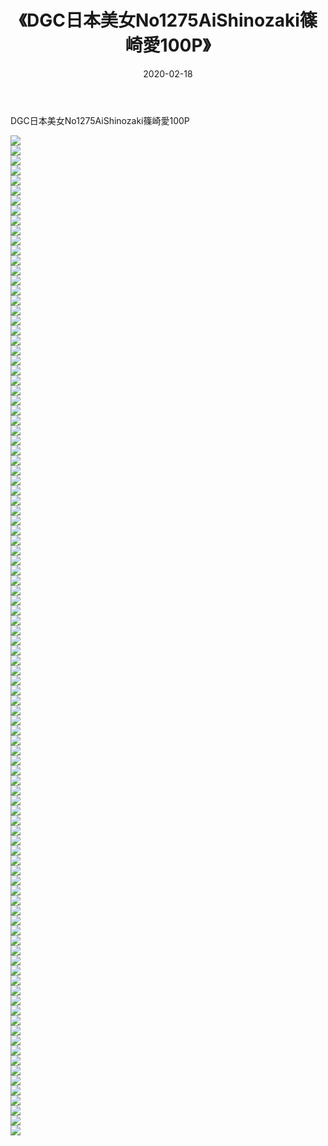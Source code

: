 ﻿---
layout: post
title:  《DGC日本美女No1275AiShinozaki篠崎愛100P》
date:   2020-02-18
img: http://img.660000.xyz/Sharelink/性感/2020/DGC日本美女No1275AiShinozaki篠崎愛100P/000.jpg
categories: [美女, 清纯, 唯美]
---

DGC日本美女No1275AiShinozaki篠崎愛100P

  ![](http://img.660000.xyz/Sharelink/性感/2020/DGC日本美女No1275AiShinozaki篠崎愛100P/001.jpg) <br> ![](http://img.660000.xyz/Sharelink/性感/2020/DGC日本美女No1275AiShinozaki篠崎愛100P/002.jpg) <br> ![](http://img.660000.xyz/Sharelink/性感/2020/DGC日本美女No1275AiShinozaki篠崎愛100P/003.jpg) <br> ![](http://img.660000.xyz/Sharelink/性感/2020/DGC日本美女No1275AiShinozaki篠崎愛100P/004.jpg) <br> ![](http://img.660000.xyz/Sharelink/性感/2020/DGC日本美女No1275AiShinozaki篠崎愛100P/005.jpg) <br> ![](http://img.660000.xyz/Sharelink/性感/2020/DGC日本美女No1275AiShinozaki篠崎愛100P/006.jpg) <br> ![](http://img.660000.xyz/Sharelink/性感/2020/DGC日本美女No1275AiShinozaki篠崎愛100P/007.jpg) <br> ![](http://img.660000.xyz/Sharelink/性感/2020/DGC日本美女No1275AiShinozaki篠崎愛100P/008.jpg) <br> ![](http://img.660000.xyz/Sharelink/性感/2020/DGC日本美女No1275AiShinozaki篠崎愛100P/009.jpg) <br> ![](http://img.660000.xyz/Sharelink/性感/2020/DGC日本美女No1275AiShinozaki篠崎愛100P/010.jpg) <br> ![](http://img.660000.xyz/Sharelink/性感/2020/DGC日本美女No1275AiShinozaki篠崎愛100P/011.jpg) <br> ![](http://img.660000.xyz/Sharelink/性感/2020/DGC日本美女No1275AiShinozaki篠崎愛100P/012.jpg) <br> ![](http://img.660000.xyz/Sharelink/性感/2020/DGC日本美女No1275AiShinozaki篠崎愛100P/013.jpg) <br> ![](http://img.660000.xyz/Sharelink/性感/2020/DGC日本美女No1275AiShinozaki篠崎愛100P/014.jpg) <br> ![](http://img.660000.xyz/Sharelink/性感/2020/DGC日本美女No1275AiShinozaki篠崎愛100P/015.jpg) <br> ![](http://img.660000.xyz/Sharelink/性感/2020/DGC日本美女No1275AiShinozaki篠崎愛100P/016.jpg) <br> ![](http://img.660000.xyz/Sharelink/性感/2020/DGC日本美女No1275AiShinozaki篠崎愛100P/017.jpg) <br> ![](http://img.660000.xyz/Sharelink/性感/2020/DGC日本美女No1275AiShinozaki篠崎愛100P/018.jpg) <br> ![](http://img.660000.xyz/Sharelink/性感/2020/DGC日本美女No1275AiShinozaki篠崎愛100P/019.jpg) <br> ![](http://img.660000.xyz/Sharelink/性感/2020/DGC日本美女No1275AiShinozaki篠崎愛100P/020.jpg) <br> ![](http://img.660000.xyz/Sharelink/性感/2020/DGC日本美女No1275AiShinozaki篠崎愛100P/021.jpg) <br> ![](http://img.660000.xyz/Sharelink/性感/2020/DGC日本美女No1275AiShinozaki篠崎愛100P/022.jpg) <br> ![](http://img.660000.xyz/Sharelink/性感/2020/DGC日本美女No1275AiShinozaki篠崎愛100P/023.jpg) <br> ![](http://img.660000.xyz/Sharelink/性感/2020/DGC日本美女No1275AiShinozaki篠崎愛100P/024.jpg) <br> ![](http://img.660000.xyz/Sharelink/性感/2020/DGC日本美女No1275AiShinozaki篠崎愛100P/025.jpg) <br> ![](http://img.660000.xyz/Sharelink/性感/2020/DGC日本美女No1275AiShinozaki篠崎愛100P/026.jpg) <br> ![](http://img.660000.xyz/Sharelink/性感/2020/DGC日本美女No1275AiShinozaki篠崎愛100P/027.jpg) <br> ![](http://img.660000.xyz/Sharelink/性感/2020/DGC日本美女No1275AiShinozaki篠崎愛100P/028.jpg) <br> ![](http://img.660000.xyz/Sharelink/性感/2020/DGC日本美女No1275AiShinozaki篠崎愛100P/029.jpg) <br> ![](http://img.660000.xyz/Sharelink/性感/2020/DGC日本美女No1275AiShinozaki篠崎愛100P/030.jpg) <br> ![](http://img.660000.xyz/Sharelink/性感/2020/DGC日本美女No1275AiShinozaki篠崎愛100P/031.jpg) <br> ![](http://img.660000.xyz/Sharelink/性感/2020/DGC日本美女No1275AiShinozaki篠崎愛100P/032.jpg) <br> ![](http://img.660000.xyz/Sharelink/性感/2020/DGC日本美女No1275AiShinozaki篠崎愛100P/033.jpg) <br> ![](http://img.660000.xyz/Sharelink/性感/2020/DGC日本美女No1275AiShinozaki篠崎愛100P/034.jpg) <br> ![](http://img.660000.xyz/Sharelink/性感/2020/DGC日本美女No1275AiShinozaki篠崎愛100P/035.jpg) <br> ![](http://img.660000.xyz/Sharelink/性感/2020/DGC日本美女No1275AiShinozaki篠崎愛100P/036.jpg) <br> ![](http://img.660000.xyz/Sharelink/性感/2020/DGC日本美女No1275AiShinozaki篠崎愛100P/037.jpg) <br> ![](http://img.660000.xyz/Sharelink/性感/2020/DGC日本美女No1275AiShinozaki篠崎愛100P/038.jpg) <br> ![](http://img.660000.xyz/Sharelink/性感/2020/DGC日本美女No1275AiShinozaki篠崎愛100P/039.jpg) <br> ![](http://img.660000.xyz/Sharelink/性感/2020/DGC日本美女No1275AiShinozaki篠崎愛100P/040.jpg) <br> ![](http://img.660000.xyz/Sharelink/性感/2020/DGC日本美女No1275AiShinozaki篠崎愛100P/041.jpg) <br> ![](http://img.660000.xyz/Sharelink/性感/2020/DGC日本美女No1275AiShinozaki篠崎愛100P/042.jpg) <br> ![](http://img.660000.xyz/Sharelink/性感/2020/DGC日本美女No1275AiShinozaki篠崎愛100P/043.jpg) <br> ![](http://img.660000.xyz/Sharelink/性感/2020/DGC日本美女No1275AiShinozaki篠崎愛100P/044.jpg) <br> ![](http://img.660000.xyz/Sharelink/性感/2020/DGC日本美女No1275AiShinozaki篠崎愛100P/045.jpg) <br> ![](http://img.660000.xyz/Sharelink/性感/2020/DGC日本美女No1275AiShinozaki篠崎愛100P/046.jpg) <br> ![](http://img.660000.xyz/Sharelink/性感/2020/DGC日本美女No1275AiShinozaki篠崎愛100P/047.jpg) <br> ![](http://img.660000.xyz/Sharelink/性感/2020/DGC日本美女No1275AiShinozaki篠崎愛100P/048.jpg) <br> ![](http://img.660000.xyz/Sharelink/性感/2020/DGC日本美女No1275AiShinozaki篠崎愛100P/049.jpg) <br> ![](http://img.660000.xyz/Sharelink/性感/2020/DGC日本美女No1275AiShinozaki篠崎愛100P/050.jpg) <br> ![](http://img.660000.xyz/Sharelink/性感/2020/DGC日本美女No1275AiShinozaki篠崎愛100P/051.jpg) <br> ![](http://img.660000.xyz/Sharelink/性感/2020/DGC日本美女No1275AiShinozaki篠崎愛100P/052.jpg) <br> ![](http://img.660000.xyz/Sharelink/性感/2020/DGC日本美女No1275AiShinozaki篠崎愛100P/053.jpg) <br> ![](http://img.660000.xyz/Sharelink/性感/2020/DGC日本美女No1275AiShinozaki篠崎愛100P/054.jpg) <br> ![](http://img.660000.xyz/Sharelink/性感/2020/DGC日本美女No1275AiShinozaki篠崎愛100P/055.jpg) <br> ![](http://img.660000.xyz/Sharelink/性感/2020/DGC日本美女No1275AiShinozaki篠崎愛100P/056.jpg) <br> ![](http://img.660000.xyz/Sharelink/性感/2020/DGC日本美女No1275AiShinozaki篠崎愛100P/057.jpg) <br> ![](http://img.660000.xyz/Sharelink/性感/2020/DGC日本美女No1275AiShinozaki篠崎愛100P/058.jpg) <br> ![](http://img.660000.xyz/Sharelink/性感/2020/DGC日本美女No1275AiShinozaki篠崎愛100P/059.jpg) <br> ![](http://img.660000.xyz/Sharelink/性感/2020/DGC日本美女No1275AiShinozaki篠崎愛100P/060.jpg) <br> ![](http://img.660000.xyz/Sharelink/性感/2020/DGC日本美女No1275AiShinozaki篠崎愛100P/061.jpg) <br> ![](http://img.660000.xyz/Sharelink/性感/2020/DGC日本美女No1275AiShinozaki篠崎愛100P/062.jpg) <br> ![](http://img.660000.xyz/Sharelink/性感/2020/DGC日本美女No1275AiShinozaki篠崎愛100P/063.jpg) <br> ![](http://img.660000.xyz/Sharelink/性感/2020/DGC日本美女No1275AiShinozaki篠崎愛100P/064.jpg) <br> ![](http://img.660000.xyz/Sharelink/性感/2020/DGC日本美女No1275AiShinozaki篠崎愛100P/065.jpg) <br> ![](http://img.660000.xyz/Sharelink/性感/2020/DGC日本美女No1275AiShinozaki篠崎愛100P/066.jpg) <br> ![](http://img.660000.xyz/Sharelink/性感/2020/DGC日本美女No1275AiShinozaki篠崎愛100P/067.jpg) <br> ![](http://img.660000.xyz/Sharelink/性感/2020/DGC日本美女No1275AiShinozaki篠崎愛100P/068.jpg) <br> ![](http://img.660000.xyz/Sharelink/性感/2020/DGC日本美女No1275AiShinozaki篠崎愛100P/069.jpg) <br> ![](http://img.660000.xyz/Sharelink/性感/2020/DGC日本美女No1275AiShinozaki篠崎愛100P/070.jpg) <br> ![](http://img.660000.xyz/Sharelink/性感/2020/DGC日本美女No1275AiShinozaki篠崎愛100P/071.jpg) <br> ![](http://img.660000.xyz/Sharelink/性感/2020/DGC日本美女No1275AiShinozaki篠崎愛100P/072.jpg) <br> ![](http://img.660000.xyz/Sharelink/性感/2020/DGC日本美女No1275AiShinozaki篠崎愛100P/073.jpg) <br> ![](http://img.660000.xyz/Sharelink/性感/2020/DGC日本美女No1275AiShinozaki篠崎愛100P/074.jpg) <br> ![](http://img.660000.xyz/Sharelink/性感/2020/DGC日本美女No1275AiShinozaki篠崎愛100P/075.jpg) <br> ![](http://img.660000.xyz/Sharelink/性感/2020/DGC日本美女No1275AiShinozaki篠崎愛100P/076.jpg) <br> ![](http://img.660000.xyz/Sharelink/性感/2020/DGC日本美女No1275AiShinozaki篠崎愛100P/077.jpg) <br> ![](http://img.660000.xyz/Sharelink/性感/2020/DGC日本美女No1275AiShinozaki篠崎愛100P/078.jpg) <br> ![](http://img.660000.xyz/Sharelink/性感/2020/DGC日本美女No1275AiShinozaki篠崎愛100P/079.jpg) <br> ![](http://img.660000.xyz/Sharelink/性感/2020/DGC日本美女No1275AiShinozaki篠崎愛100P/080.jpg) <br> ![](http://img.660000.xyz/Sharelink/性感/2020/DGC日本美女No1275AiShinozaki篠崎愛100P/081.jpg) <br> ![](http://img.660000.xyz/Sharelink/性感/2020/DGC日本美女No1275AiShinozaki篠崎愛100P/082.jpg) <br> ![](http://img.660000.xyz/Sharelink/性感/2020/DGC日本美女No1275AiShinozaki篠崎愛100P/083.jpg) <br> ![](http://img.660000.xyz/Sharelink/性感/2020/DGC日本美女No1275AiShinozaki篠崎愛100P/084.jpg) <br> ![](http://img.660000.xyz/Sharelink/性感/2020/DGC日本美女No1275AiShinozaki篠崎愛100P/085.jpg) <br> ![](http://img.660000.xyz/Sharelink/性感/2020/DGC日本美女No1275AiShinozaki篠崎愛100P/086.jpg) <br> ![](http://img.660000.xyz/Sharelink/性感/2020/DGC日本美女No1275AiShinozaki篠崎愛100P/087.jpg) <br> ![](http://img.660000.xyz/Sharelink/性感/2020/DGC日本美女No1275AiShinozaki篠崎愛100P/088.jpg) <br> ![](http://img.660000.xyz/Sharelink/性感/2020/DGC日本美女No1275AiShinozaki篠崎愛100P/089.jpg) <br> ![](http://img.660000.xyz/Sharelink/性感/2020/DGC日本美女No1275AiShinozaki篠崎愛100P/090.jpg) <br> ![](http://img.660000.xyz/Sharelink/性感/2020/DGC日本美女No1275AiShinozaki篠崎愛100P/091.jpg) <br> ![](http://img.660000.xyz/Sharelink/性感/2020/DGC日本美女No1275AiShinozaki篠崎愛100P/092.jpg) <br> ![](http://img.660000.xyz/Sharelink/性感/2020/DGC日本美女No1275AiShinozaki篠崎愛100P/093.jpg) <br> ![](http://img.660000.xyz/Sharelink/性感/2020/DGC日本美女No1275AiShinozaki篠崎愛100P/094.jpg) <br> ![](http://img.660000.xyz/Sharelink/性感/2020/DGC日本美女No1275AiShinozaki篠崎愛100P/095.jpg) <br> ![](http://img.660000.xyz/Sharelink/性感/2020/DGC日本美女No1275AiShinozaki篠崎愛100P/096.jpg) <br> ![](http://img.660000.xyz/Sharelink/性感/2020/DGC日本美女No1275AiShinozaki篠崎愛100P/097.jpg) <br> ![](http://img.660000.xyz/Sharelink/性感/2020/DGC日本美女No1275AiShinozaki篠崎愛100P/098.jpg) <br> ![](http://img.660000.xyz/Sharelink/性感/2020/DGC日本美女No1275AiShinozaki篠崎愛100P/099.jpg) <br> ![](http://img.660000.xyz/Sharelink/性感/2020/DGC日本美女No1275AiShinozaki篠崎愛100P/100.jpg) <br>